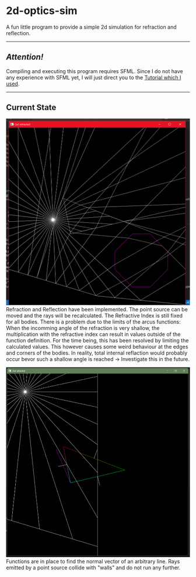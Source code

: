 # 2d-optics-sim

A fun little program to provide a simple 2d simulation for refraction and reflection.

---

## *Attention!*

Compiling and executing this program requires SFML. Since I do not have any experience with SFML yet, I will just direct you to the [Tutorial which I used](https://www.youtube.com/watch?v=rZE700aaT5I).

---

## Current State

![static image showing a point source interacting with w reflective wall and two refractive polygons: a triangle and a octagon](https://github.com/AnymalisTurtle/2d-optics-sim/blob/main/media/reflection_and_refraction.png)
Refraction and Reflection have been implemented. The point source can be moved and the rays will be recalculated.
The Refractive Index is still fixed for all bodies. There is a problem due to the limits of the arcus functions: When the incomming angle of the refraction is very shallow, the multiplication with the refractive index can result in values outside of the function definition. For the time being, this has been resolved by limiting the calculated values. This however causes some weird behaviour at the edges and corners of the bodies. In reality, total internal reflaction would probably occur bevor such a shallow angle is reached -> Investigate this in the future.

![1000 pixel squared image; point source radiating 30 rays, which collide with and stop at two straight lines](https://github.com/AnymalisTurtle/2d-optics-sim/blob/main/media/collision.png)
Functions are in place to find the normal vector of an arbitrary line. Rays emitted by a point source collide with "walls" and do not run any further.
